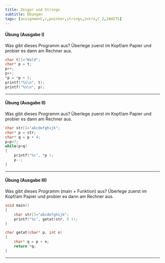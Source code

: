 ```yaml
---
title: Zeiger und Strings
subtitle: Übungen
tags: [assignment,c,pointer,strings,intro,C_2,2AHITS]
---
```


#### Übung (Ausgabe I)
Was gibt dieses Programm aus? Überlege zuerst im Kopf/am Papier und probier es dann am Rechner aus.

```c
char t[]="Wald";
char* p = t;
p++;
p++;
*p = *p + 2;
printf("%s\n", t);
printf("%s\n", p);
```

---

#### Übung (Ausgabe II)

Was gibt dieses Programm aus? Überlege zuerst im Kopf/am Papier und probier es dann am Rechner aus.

```c
char str[]="abcdefghijk";
char* p = str;
char* q = p + 4;
p=p+7;
while(p>q) 
{
	printf("%c", *p );
	p--;
}
```

---

#### Übung (Ausgabe III)

Was gibt dieses Programm (main + Funktion) aus? Überlege zuerst im Kopf/am Papier und probier es dann am Rechner aus.

```c
void main()
{
	char str[]="abcdefghijk";
	printf("%c", getat(str, 5 ));
}
```

```c
char getat(char* p, int n)
{
	char* q = p + n;
	return *q;
}
```

---

